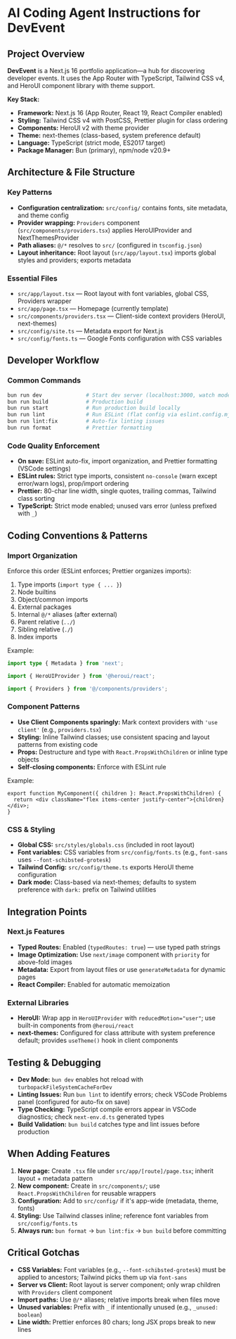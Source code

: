 # AI Coding Agent Instructions for DevEvent

## Project Overview

**DevEvent** is a Next.js 16 portfolio application—a hub for discovering
developer events. It uses the App Router with TypeScript, Tailwind CSS v4, and
HeroUI component library with theme support.

**Key Stack:**

- **Framework:** Next.js 16 (App Router, React 19, React Compiler enabled)
- **Styling:** Tailwind CSS v4 with PostCSS, Prettier plugin for class ordering
- **Components:** HeroUI v2 with theme provider
- **Theme:** next-themes (class-based, system preference default)
- **Language:** TypeScript (strict mode, ES2017 target)
- **Package Manager:** Bun (primary), npm/node v20.9+

## Architecture & File Structure

### Key Patterns

- **Configuration centralization:** `src/config/` contains fonts, site metadata,
  and theme config
- **Provider wrapping:** `Providers` component (`src/components/providers.tsx`)
  applies HeroUIProvider and NextThemesProvider
- **Path aliases:** `@/*` resolves to `src/` (configured in `tsconfig.json`)
- **Layout inheritance:** Root layout (`src/app/layout.tsx`) imports global
  styles and providers; exports metadata

### Essential Files

- `src/app/layout.tsx` — Root layout with font variables, global CSS, Providers
  wrapper
- `src/app/page.tsx` — Homepage (currently template)
- `src/components/providers.tsx` — Client-side context providers (HeroUI,
  next-themes)
- `src/config/site.ts` — Metadata export for Next.js
- `src/config/fonts.ts` — Google Fonts configuration with CSS variables

## Developer Workflow

### Common Commands

```bash
bun run dev              # Start dev server (localhost:3000, watch mode)
bun run build            # Production build
bun run start            # Run production build locally
bun run lint             # Run ESLint (flat config via eslint.config.mjs)
bun run lint:fix         # Auto-fix linting issues
bun run format           # Prettier formatting
```

### Code Quality Enforcement

- **On save:** ESLint auto-fix, import organization, and Prettier formatting
  (VSCode settings)
- **ESLint rules:** Strict type imports, consistent `no-console` (warn except
  error/warn logs), prop/import ordering
- **Prettier:** 80-char line width, single quotes, trailing commas, Tailwind
  class sorting
- **TypeScript:** Strict mode enabled; unused vars error (unless prefixed with
  `_`)

## Coding Conventions & Patterns

### Import Organization

Enforce this order (ESLint enforces; Prettier organizes imports):

1. Type imports (`import type { ... }`)
2. Node builtins
3. Object/common imports
4. External packages
5. Internal `@/*` aliases (after external)
6. Parent relative (`../`)
7. Sibling relative (`./`)
8. Index imports

Example:

```typescript
import type { Metadata } from 'next';

import { HeroUIProvider } from '@heroui/react';

import { Providers } from '@/components/providers';
```

### Component Patterns

- **Use Client Components sparingly:** Mark context providers with
  `'use client'` (e.g., `providers.tsx`)
- **Styling:** Inline Tailwind classes; use consistent spacing and layout
  patterns from existing code
- **Props:** Destructure and type with `React.PropsWithChildren` or inline type
  objects
- **Self-closing components:** Enforce with ESLint rule

Example:

```tsx
export function MyComponent({ children }: React.PropsWithChildren) {
  return <div className="flex items-center justify-center">{children}</div>;
}
```

### CSS & Styling

- **Global CSS:** `src/styles/globals.css` (included in root layout)
- **Font variables:** CSS variables from `src/config/fonts.ts` (e.g.,
  `font-sans` uses `--font-schibsted-grotesk`)
- **Tailwind Config:** `src/config/theme.ts` exports HeroUI theme configuration
- **Dark mode:** Class-based via next-themes; defaults to system preference with
  `dark:` prefix on Tailwind utilities

## Integration Points

### Next.js Features

- **Typed Routes:** Enabled (`typedRoutes: true`) — use typed path strings
- **Image Optimization:** Use `next/image` component with `priority` for
  above-fold images
- **Metadata:** Export from layout files or use `generateMetadata` for dynamic
  pages
- **React Compiler:** Enabled for automatic memoization

### External Libraries

- **HeroUI:** Wrap app in `HeroUIProvider` with `reducedMotion="user"`; use
  built-in components from `@heroui/react`
- **next-themes:** Configured for class attribute with system preference
  default; provides `useTheme()` hook in client components

## Testing & Debugging

- **Dev Mode:** `bun dev` enables hot reload with
  `turbopackFileSystemCacheForDev`
- **Linting Issues:** Run `bun lint` to identify errors; check VSCode Problems
  panel (configured for auto-fix on save)
- **Type Checking:** TypeScript compile errors appear in VSCode diagnostics;
  check `next-env.d.ts` generated types
- **Build Validation:** `bun build` catches type and lint issues before
  production

## When Adding Features

1. **New page:** Create `.tsx` file under `src/app/[route]/page.tsx`; inherit
   layout + metadata pattern
2. **New component:** Create in `src/components/`; use `React.PropsWithChildren`
   for reusable wrappers
3. **Configuration:** Add to `src/config/` if it's app-wide (metadata, theme,
   fonts)
4. **Styling:** Use Tailwind classes inline; reference font variables from
   `src/config/fonts.ts`
5. **Always run:** `bun format` → `bun lint:fix` → `bun build` before committing

## Critical Gotchas

- **CSS Variables:** Font variables (e.g., `--font-schibsted-grotesk`) must be
  applied to ancestors; Tailwind picks them up via `font-sans`
- **Server vs Client:** Root layout is server component; only wrap children with
  `Providers` client component
- **Import paths:** Use `@/*` aliases; relative imports break when files move
- **Unused variables:** Prefix with `_` if intentionally unused (e.g.,
  `_unused: boolean`)
- **Line width:** Prettier enforces 80 chars; long JSX props break to new lines
